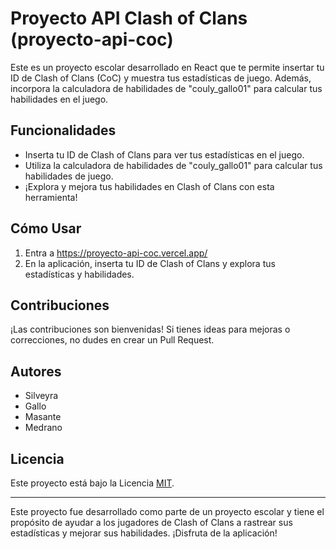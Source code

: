 # Proyecto API Clash of Clans (proyecto-api-coc)

Este es un proyecto escolar desarrollado en React que te permite insertar tu ID de Clash of Clans (CoC) y muestra tus estadísticas de juego. Además, incorpora la calculadora de habilidades de "couly_gallo01" para calcular tus habilidades en el juego.

## Funcionalidades

- Inserta tu ID de Clash of Clans para ver tus estadísticas en el juego.
- Utiliza la calculadora de habilidades de "couly_gallo01" para calcular tus habilidades de juego.
- ¡Explora y mejora tus habilidades en Clash of Clans con esta herramienta!

## Cómo Usar

1. Entra a https://proyecto-api-coc.vercel.app/
4. En la aplicación, inserta tu ID de Clash of Clans y explora tus estadísticas y habilidades.

## Contribuciones

¡Las contribuciones son bienvenidas! Si tienes ideas para mejoras o correcciones, no dudes en crear un Pull Request.

## Autores

- Silveyra
- Gallo
- Masante
- Medrano

## Licencia

Este proyecto está bajo la Licencia [MIT](LICENSE).

---

Este proyecto fue desarrollado como parte de un proyecto escolar y tiene el propósito de ayudar a los jugadores de Clash of Clans a rastrear sus estadísticas y mejorar sus habilidades. ¡Disfruta de la aplicación!

